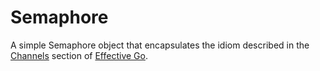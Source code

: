 # Semaphore
A simple Semaphore object that encapsulates the idiom described in the
[Channels](http://golang.org/doc/effective_go.html#channels) section of 
[Effective Go](http://golang.org/doc/effective_go.html).
